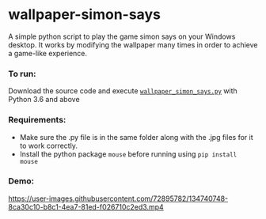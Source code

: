 # wallpaper-simon-says

A simple python script to play the game simon says on your Windows desktop. It works by modifying the wallpaper many times in order to achieve a game-like experience.

### To run:
Download the source code and execute [```wallpaper_simon_says.py```](wallpaper_simon_says/wallpaper_simon_says.py) with Python 3.6 and above

### Requirements:
- Make sure the .py file is in the same folder along with the .jpg files for it to work correctly.
- Install the python package ```mouse``` before running using ```pip install mouse```

### Demo:

https://user-images.githubusercontent.com/72895782/134740748-8ca30c10-b8c1-4ea7-81ed-f026710c2ed3.mp4
